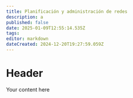 ```yaml
---
title: Planificación y administración de redes
description: a
published: false
date: 2025-01-09T12:55:14.535Z
tags: 
editor: markdown
dateCreated: 2024-12-20T19:27:59.059Z
---
```


# Header
Your content here